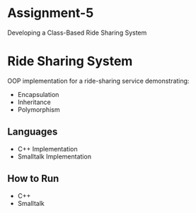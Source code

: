 # Assignment-5
Developing a Class-Based Ride Sharing System


# Ride Sharing System
  
OOP implementation for a ride-sharing service demonstrating:
- Encapsulation
- Inheritance
- Polymorphism
  
## Languages
- C++ Implementation
- Smalltalk Implementation
  
## How to Run
- C++
- Smalltalk

